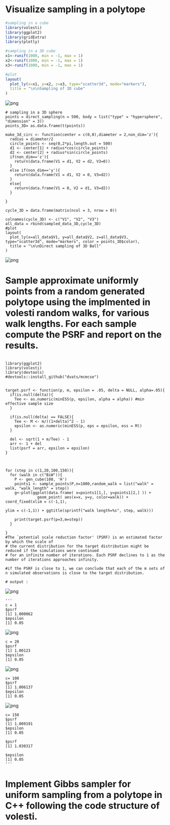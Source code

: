 #  Visualize sampling in a polytope 
```R
#sampling in a cube
library(volesti)
library(ggplot2)
library(gridExtra)
library(plotly)

#sampling in a 3D cube
x1<-runif(1000, min = -1, max = 1)
x2<-runif(1000, min = -1, max = 1)
x3<-runif(1000, min = -1, max = 1)

#plot
layout(
  plot_ly(x=x1, y=x2, z=x3, type="scatter3d", mode="markers"),
  title = "\n\nSampling of 3D cube"
)

```
![png](Sampling_cube.png)


```
# sampling in a 3D sphere 
points = direct_sampling(n = 500, body = list("type" = "hypersphere", "dimension" = 3))
points_3D= as.data.frame(t(points))

make_3d_circ <- function(center = c(0,0),diameter = 2,non_dim='z'){
  radius = diameter/2
  circle_points <- seq(0,2*pi,length.out = 500)
  d1 <- center[1] + radius*cos(circle_points)
  d2 <- center[2] + radius*sin(circle_points)
  if(non_dim=='z'){
    return(data.frame(V1 = d1, V2 = d2, V3=0))
  }
  else if(non_dim=='y'){
    return(data.frame(V1 = d1, V2 = 0, V3=d2))
  }
  else{
    return(data.frame(V1 = 0, V2 = d1, V3=d2))
  }
  
}

cycle_3D = data.frame(matrix(ncol = 3, nrow = 0))

colnames(cycle_3D) <- c("V1", "V2", "V3")
all_data = rbind(sampled_data_3D,cycle_3D)
#plot
layout(
  plot_ly(x=all_data$V1, y=all_data$V2, z=all_data$V3, type="scatter3d", mode="markers", color = points_3D$color),
  title = "\n\nDirect sampling of 3D Ball"
)

```
![png](Sampling_Sphere.png)

#  Sample approximate uniformly points from a random generated polytope using the implmented in volesti random walks, for various walk lengths. For each sample compute the PSRF and report on the results.
```

library(ggplot2)
library(volesti)
library(devtools)
#devtools::install_github("dvats/mcmcse")


target.psrf <- function(p, m, epsilon = .05, delta = NULL, alpha=.05){
  if(is.null(delta)){
    Tee <- as.numeric(minESS(p, epsilon, alpha = alpha)) #min effective sample size
  }
  
  if(is.null(delta) == FALSE){
    Tee <- M <- m/((1+delta)^2 - 1)
    epsilon <- as.numeric(minESS(p, eps = epsilon, ess = M))
  }
  
  del <- sqrt(1 + m/Tee) - 1
  arr <- 1 + del  
  list(psrf = arr, epsilon = epsilon)
}



for (step in c(1,20,100,150)){
  for (walk in c("BiW")){
    P <- gen_cube(100, 'H')
    points1 <- sample_points(P,n=1000,random_walk = list("walk" = walk, "walk_length" = step))
    g<-plot(ggplot(data.frame( x=points1[1,], y=points1[2,] )) +
              geom_point( aes(x=x, y=y, color=walk)) + coord_fixed(xlim = c(-1,1),
                                                                   ylim = c(-1,1)) + ggtitle(sprintf("walk length=%s", step, walk)))

    print(target.psrf(p=3,m=step))
  }
  
}
#The `potential scale reduction factor' (PSRF) is an estimated factor by which the scale of 
# the current distribution for the target distribution might be reduced if the simulations were continued
# for an infinite number of iterations. Each PSRF declines to 1 as the number of iterations approaches infinity.

#if the PSRF is close to 1, we can conclude that each of the m sets of n simulated observations is close to the target distribution.

# output : 
```
![png](BiW1.png)
```
'''
c = 1 
$psrf
[1] 1.000062
$epsilon
[1] 0.05
```
![png](BiW20.png)
```
c = 20 
$psrf
[1] 1.00123
$epsilon
[1] 0.05
```
![png](BiW100.png)
```
c= 100
$psrf
[1] 1.006137
$epsilon
[1] 0.05
```
![png](BiW150.png)
```
c= 150
$psrf
[1] 1.009191
$epsilon
[1] 0.05
```

```
$psrf
[1] 1.030317

$epsilon
[1] 0.05
'''
```
# Implement Gibbs sampler for uniform sampling from a polytope in C++ following the code structure of volesti.
